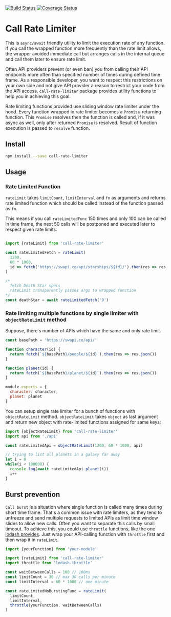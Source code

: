 [![Build Status](https://travis-ci.org/ujenjt/call-rate-limiter.svg?branch=master)](https://travis-ci.org/ujenjt/call-rate-limiter)
[![Coverage Status](https://coveralls.io/repos/github/ujenjt/call-rate-limiter/badge.svg)](https://coveralls.io/github/ujenjt/call-rate-limiter)

# Call Rate Limiter

This is `async/await` friendly utility to limit the execution rate of any function. If you call the wrapped function more frequently than the rate limit allows, the wrapper avoided immediate call but arranges calls in the internal queue and call them later to ensure rate limit.

Often API providers prevent (or even ban) you from calling their API endpoints more often than specified number of times during defined time frame. As a responsible developer, you want to respect this restrictions on your own side and not give API provider a reason to restrict your code from the API access. `call-rate-limiter` package provides utility functions to help you in achieving this goal.

Rate limiting functions provided use sliding window rate limiter under the hood. Every function wrapped in rate limiter becomes a `Promise`-returning function. This `Promise` resolves then the function is called and, if it was async as well, only after returned `Promise` is resolved. Result of function execution is passed to `resolve` function.

## Install

```bash
npm install --save call-rate-limiter
```

## Usage
### Rate Limited Function

`rateLimit` takes `limitCount`, `limitInterval` and `fn` as arguments and returns rate limited function which should be called instead of the function passed as `fn`.

This means if you call `rateLimitedFunc` 150 times and only 100 can be called in time frame, the next 50 calls will be postponed and executed later to respect given rate limits.

```javascript

import {rateLimit} from 'call-rate-limiter'

const rateLimitedFetch = rateLimit(
  1200,
  60 * 1000,
  id => fetch('https://swapi.co/api/starships/${id}/').then(res => res.json())
)

/*
  fetch Death Star specs
  rateLimit transparently passes args to wrapped function
*/
const deathStar = await rateLimitedFetch('9')
```

### Rate limiting multiple functions by single limiter with `objectRateLimit` method

Suppose, there's number of APIs which have the same and only rate limit.

```javascript
const basePath = 'https://swapi.co/api/'

function character(id) {
  return fetch(`${basePath}/people/${id}`).then(res => res.json())
}

function planet(id) {
  return fetch(`${basePath}/planet/${id}`).then(res => res.json())
}

module.exports = {
  character: character,
  planet: planet
}
```

You can setup single rate limiter for a bunch of functions with `objectRateLimit` method. `objectRateLimit` takes `object` as last argument and return new object with rate-limited functions assigned for same keys:

```javascript
import {objectRateLimit} from 'call-rate-limiter'
import api from './api'

const rateLimitedApi = objectRateLimit(1200, 60 * 1000, api)

// trying to list all planets in a galaxy far away
let i = 0
while(i < 100000) {
  console.log(await rateLimitedApi.planet(i))
  i++
}
```

## Burst prevention

`Call burst` is a situation where single function is called many times during short time frame. That's a common issue with rate limiters, as they tend to unfreeze and send multiple requests to limited APIs as limit time window slides to allow new calls. Often you want to separate this calls by small timeout. To achieve this, you could use `throttle` functions, like the one [lodash provides](https://lodash.com/docs/4.17.10#throttle). Just wrap your API-calling function with `throttle` first and then wrap it in `rateLimit`.

```javascript
import {yourFunction} from 'your-module'

import {rateLimit} from 'call-rate-limiter'
import throttle from 'lodash.throttle'

const waitBetweenCalls = 100 // 100ms
const limitCount = 30 // max 30 calls per minute
const limitInterval = 60 * 1000 // one minute

const rateLimitedNoBurstingFunc = rateLimit(
  limitCount,
  limitInterval,
  throttle(yourFunction, waitBetweenCalls)
)
```
